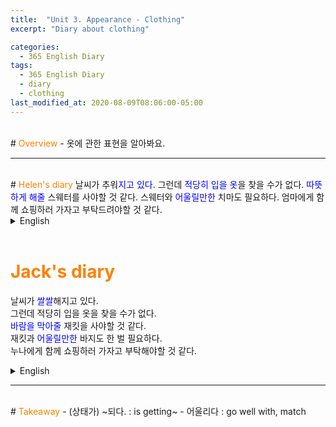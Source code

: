 ```yaml
---
title:  "Unit 3. Appearance - Clothing"
excerpt: "Diary about clothing"

categories:
  - 365 English Diary
tags:
  - 365 English Diary
  - diary
  - clothing
last_modified_at: 2020-08-09T08:06:00-05:00
---
```

<!--
%% color
%% 주황색 : <span style="color:#FF8000"></span>
%% 파란색 : <span style="color:#0000FF"></span>
%% 빨간색 : <span style="color:#FF0000"></span>
%% 초록색 : <span style="color:#00FF00"></span>
%% 보라색 : <span style="color:#9A2EFE"></span>
-->
<br>
# <span style="color:#FF8000">Overview</span>
- 옷에 관한 표현을 알아봐요.
  
----
<br>
<!-- mp3 -->
<audio id="a1" src="/assets/mp3/365english/Week1_03_01.mp3" preload hidden="false"></audio>
<audio id="a2" src="/assets/mp3/365english/Week1_03_02.mp3" preload hidden="false"></audio>
<audio id="a3" src="/assets/mp3/365english/Week1_03_03.mp3" preload hidden="false"></audio>
<audio id="a4" src="/assets/mp3/365english/Week1_03_04.mp3" preload hidden="false"></audio>
<audio id="a5" src="/assets/mp3/365english/Week1_03_05.mp3" preload hidden="false"></audio>
<audio id="a6" src="/assets/mp3/365english/Week1_03_06.mp3" preload hidden="false"></audio>
<audio id="a7" src="/assets/mp3/365english/Week1_03_07.mp3" preload hidden="false"></audio>
<audio id="a8" src="/assets/mp3/365english/Week1_03_08.mp3" preload hidden="false"></audio>
<audio id="a9" src="/assets/mp3/365english/Week1_03_09.mp3" preload hidden="false"></audio>
<audio id="a10" src="/assets/mp3/365english/Week1_03_10.mp3" preload hidden="false"></audio>
# <span style="color:#FF8000">Helen's diary</span>
날씨가 추워<span style="color:#0000FF">지고 있다.</span>  
그런데 <span style="color:#0000FF">적당히 입을 옷</span>을 찾을 수가 없다.  
<span style="color:#0000FF">따뜻하게 해줄</span> 스웨터를 사야할 것 같다.  
스웨터와 <span style="color:#0000FF">어울릴만한</span> 치마도 필요하다.  
엄마에게 함께 쇼핑하러 가자고 부탁드려야할 것 같다.  
  
<details>
<summary>English</summary>
<div markdown="1">
<span onclick="document.getElementById('a1').play(); return false;">The weather <span style="color:#0000FF">is getting</span> cold.</span>  
<span onclick="document.getElementById('a2').play(); return false;">But I can't find <span style="color:#0000FF">anything good to wear.</span></span>  
<span onclick="document.getElementById('a3').play(); return false;">I think I need to buy a <span style="color:#0000FF">sweater to keep me warm.</span></span>  
<span onclick="document.getElementById('a4').play(); return false;">I also need a skirt that would <span style="color:#0000FF">go well with</span> it.</span>  
<span onclick="document.getElementById('a5').play(); return false;">Maybe I should ask my mom to go shopping with me.</span>  
</div>
</details>
<br>
  
# <span style="color:#FF8000">Jack's diary</span>
날씨가 <span style="color:#0000FF">쌀쌀</span>해지고 있다.  
그런데 적당히 입을 옷을 찾을 수가 없다.  
<span style="color:#0000FF">바람을 막아줄</span> 재킷을 사야할 것 같다.  
재킷과 <span style="color:#0000FF">어울릴만한</span> 바지도 한 벌 필요하다.  
누나에게 함께 쇼핑하러 가자고 부탁해야할 것 같다.  
  
<details>
<summary>English</summary>
<div markdown="1">
<span onclick="document.getElementById('a6').play(); return false;">The weather is getting <span style="color:#0000FF">chilly.</span></span>  
<span onclick="document.getElementById('a7').play(); return false;">But I can't find anything nice to wear.</span>  
<span onclick="document.getElementById('a8').play(); return false;">I think I need to buy a jacket to <span style="color:#0000FF">keep the wind out.</span></span>  
<span onclick="document.getElementById('a9').play(); return false;">I also need a pair of pants that would <span style="color:#0000FF">match</span> it.</span>  
<span onclick="document.getElementById('a10').play(); return false;">Maybe I should ask my sister to go shopping together.</span>  
</div>
</details>
  
----
<br>
# <span style="color:#FF8000">Takeaway</span>
- (상태가) ~되다. : is getting~
- 어울리다 : go well with, match
  